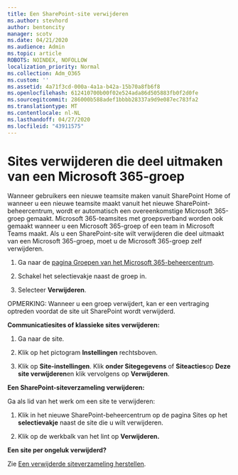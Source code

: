 ```yaml
---
title: Een SharePoint-site verwijderen
ms.author: stevhord
author: bentoncity
manager: scotv
ms.date: 04/21/2020
ms.audience: Admin
ms.topic: article
ROBOTS: NOINDEX, NOFOLLOW
localization_priority: Normal
ms.collection: Adm_O365
ms.custom: ''
ms.assetid: 4a71f3cd-000a-4a1a-b42a-15b70a8fb6f8
ms.openlocfilehash: 612410700b00f02e524ada86d505883fb0f2d0fe
ms.sourcegitcommit: 286000b588adef1bbbb28337a9d9e087ec783fa2
ms.translationtype: MT
ms.contentlocale: nl-NL
ms.lasthandoff: 04/27/2020
ms.locfileid: "43911575"
---
```

# <a name="delete-sites-that-belong-to-an-microsoft-365-group"></a>Sites verwijderen die deel uitmaken van een Microsoft 365-groep

Wanneer gebruikers een nieuwe teamsite maken vanuit SharePoint Home of wanneer u een nieuwe teamsite maakt vanuit het nieuwe SharePoint-beheercentrum, wordt er automatisch een overeenkomstige Microsoft 365-groep gemaakt. Microsoft 365-teamsites met groepsverband worden ook gemaakt wanneer u een Microsoft 365-groep of een team in Microsoft Teams maakt. Als u een SharePoint-site wilt verwijderen die deel uitmaakt van een Microsoft 365-groep, moet u de Microsoft 365-groep zelf verwijderen. 
  
1. Ga naar de [pagina Groepen van het Microsoft 365-beheercentrum](https://portal.office.com/adminportal/home#/groups).
    
2. Schakel het selectievakje naast de groep in.
    
3. Selecteer **Verwijderen**.
    
OPMERKING: Wanneer u een groep verwijdert, kan er een vertraging optreden voordat de site uit SharePoint wordt verwijderd.
  
**Communicatiesites of klassieke sites verwijderen:**

1. Ga naar de site.
  
2. Klik op het pictogram **Instellingen** rechtsboven. 
  
3. Klik op **Site-instellingen**. Klik **onder Sitegegevens** of **Siteacties**op **Deze site verwijderen**en klik vervolgens op **Verwijderen**.
  
**Een SharePoint-siteverzameling verwijderen:**

Ga als lid van het werk om een site te verwijderen:
  
1. Klik in het nieuwe SharePoint-beheercentrum op de pagina Sites op het **selectievakje** naast de site die u wilt verwijderen. 
    
2. Klik op de werkbalk van het lint op **Verwijderen.**
    
**Een site per ongeluk verwijderd?**

Zie [Een verwijderde siteverzameling herstellen](https://go.microsoft.com/fwlink/?linkid=867660).
  

